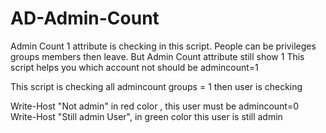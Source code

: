 # AD-Admin-Count
Admin Count 1 attribute is checking in this script.
People can be privileges groups members then leave. But Admin Count attribute still show 1
This script helps you which account not should be admincount=1

This script is checking all admincount groups = 1 
then user is checking

  Write-Host "Not admin" in red color , this user must be admincount=0
  Write-Host "Still admin User", in green color this user is still admin
